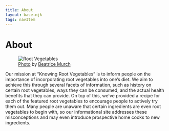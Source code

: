 ```yaml
---
title: About
layout: base.njk
tags: navItem
---
```


# About
<article class="About">
            <div class="aboutimg">
<figure>
    <img src="/images/rootveg.jpg" alt="Root Vegetables">
    <figcaption class="s_cap"><a href="https://flic.kr/p/RnBai">Photo</a> by <a href="https://www.flickr.com/photos/blmurch/">Beatrice Murch</a></figcaption>  
</figure>
            </div>
        <p> Our mission at “Knowing Root Vegetables” is to inform people on the importance of incorporating root vegetables into one’s diet. We aim to achieve this through several facets of information, such as history on certain root vegetables, ways they can be consumed, and the actual health benefits that they can provide. On top of this, we’ve provided a recipe for each of the featured root vegetables to encourage people to actively try them out. Many people are unaware that certain ingredients are even root vegetables to begin with, so our informational site addresses these misconceptions and may even introduce prospective home cooks to new ingredients. </P>
</article>